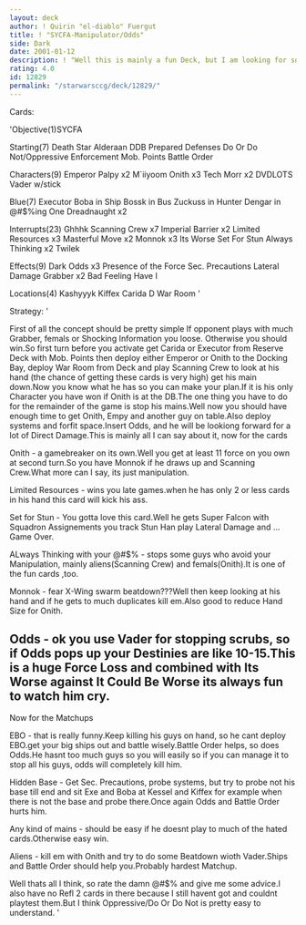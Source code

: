 ```yaml
---
layout: deck
author: ! Quirin "el-diablo" Fuergut
title: ! "SYCFA-Manipulator/Odds"
side: Dark
date: 2001-01-12
description: ! "Well this is mainly a fun Deck, but I am looking for some advice to improve it."
rating: 4.0
id: 12829
permalink: "/starwarsccg/deck/12829/"
---
```

Cards: 

'Objective(1)SYCFA

Starting(7)
Death Star
Alderaan
DDB
Prepared Defenses
Do Or Do Not/Oppressive Enforcement
Mob. Points
Battle Order

Characters(9)
Emperor Palpy x2
M`iiyoom Onith x3
Tech Morr x2
DVDLOTS
Vader w/stick

Blue(7)
Executor
Boba in Ship
Bossk in Bus
Zuckuss in Hunter
Dengar in @#$%ing One
Dreadnaught x2

Interrupts(23)
Ghhhk
Scanning Crew x7
Imperial Barrier x2
Limited Resources x3
Masterful Move x2
Monnok x3
Its Worse
Set For Stun
Always Thinking x2
Twilek

Effects(9)
Dark Odds x3
Presence of the Force
Sec. Precautions
Lateral Damage
Grabber x2
Bad Feeling Have I

Locations(4)
Kashyyyk
Kiffex
Carida
D War Room '

Strategy: '

First of all the concept should be pretty simple
If opponent plays with much Grabber, femals or Shocking Information you loose.
Otherwise you should win.So first turn before you activate get Carida or Executor from Reserve Deck with Mob. Points then deploy either Emperor or Onith to the Docking Bay, deploy War Room from Deck and play Scanning Crew to look at his hand (the chance of getting these cards is very high) get his main down.Now you know what he has so you can make your plan.If it is his only Character you have won if Onith is at the DB.The one thing you have to do for the remainder of the game is stop his mains.Well now you should have enough time to get Onith, Empy and another guy on table.Also deploy systems and forfit space.Insert Odds, and he will be lookiong forward for a lot of Direct Damage.This is mainly all I can say about it, now for the cards

Onith - a gamebreaker on its own.Well you get at least 11 force on you own  at second turn.So you have Monnok if he draws up and Scanning Crew.What more can I say, its just manipulation.

Limited Resources - wins you late games.when he has only 2 or less cards in his hand this card will kick his ass.

Set for Stun - You gotta love this card.Well he gets Super Falcon with Squadron Assignements you track Stun Han play Lateral Damage and ... Game Over.

ALways Thinking with your @#$% - stops some guys who avoid your Manipulation, mainly aliens(Scanning Crew) and femals(Onith).It is one of the fun cards ,too.

Monnok - fear X-Wing swarm beatdown???Well then keep looking at his hand and if he gets to much duplicates kill em.Also good to reduce Hand Size for Onith.

Odds - ok you use Vader for stopping scrubs, so if Odds pops up your Destinies are like 10-15.This is a huge Force Loss and combined with Its Worse against It Could Be Worse its always fun to watch him cry.
--------------------------------------------------
Now for the Matchups

EBO - that is really funny.Keep killing his guys on hand, so he cant deploy EBO.get your big ships out and battle wisely.Battle Order helps, so does Odds.He hasnt too much guys so you will easily so if you can manage it to stop all his guys, odds will completely kill him.

Hidden Base - Get Sec. Precautions, probe systems, but try to probe not his base till end and sit Exe and Boba at Kessel and Kiffex for example when there is not the base and probe there.Once again Odds and Battle Order hurts him.

Any kind of mains - should be easy if he doesnt play to much of the hated cards.Otherwise easy win.

Aliens - kill em with Onith and try to do some Beatdown wioth Vader.Ships and Battle Order should help you.Probably hardest Matchup.


Well thats all I think, so rate the damn @#$% and give me some advice.I also have no Refl 2 cards in there because I still havent got and couldnt playtest them.But I think Oppressive/Do Or Do Not is pretty easy to understand.
'
